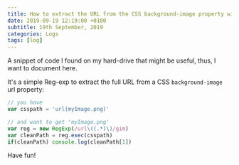 ```yaml
---
title: How to extract the URL from the CSS background-image property with RegEx
date: 2019-09-19 12:19:00 +0100
subtitle: 19th September, 2019
categories: Logs
tags: [log]
---
```


A snippet of code I found on my hard-drive that might be useful, thus, I want to document here.

It's a simple Reg-exp to extract the full URL from a CSS `background-image` url property:

```javascript
// you have
var csspath = 'url(myImage.png)'

// and want to get 'myImage.png'
var reg = new RegExp(/url\((.*)\)/gim)
var cleanPath = reg.exec(csspath)
if(cleanPath) console.log(cleanPath[1])
```

Have fun!
